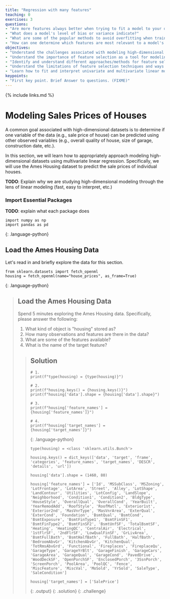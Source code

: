```yaml
---
title: "Regression with many features"
teaching: 0
exercises: 3
questions:
- "Are more features always better when trying to fit a model to your data?"
- "What does a model's level of bias or variance indicate?"
- "What are some of the popular methods to avoid overfitting when training on high-dimensional data?"
- "How can one determine which features are most relevant to a model's predictions?"
objectives:
- "Understand the challenges associated with modeling high-dimensional data"
- "Understand the importance of feature selection as a tool for modeling high-dimensional data"
- "Identify and understand different approaches/methods for feature selection"
- "Understand the limitations of feature selection techniques and ways to assess model bias/variance tradeoff"
- "Learn how to fit and interpret univariate and multivariate linear models"
keypoints:
- "First key point. Brief Answer to questions. (FIXME)"
---
```

{% include links.md %}

# Modeling Sales Prices of Houses 
A common goal associated with high-dimensional datasets is to determine if one variable of the data (e.g., sale price of house) can be predicted using other observed variables (e.g., overall quality of house, size of garage, construction date, etc.). 

In this section, we will learn how to appropriately approach modeling high-dimensional datasets using multivariate linear regression. Specifically, we will use the Ames Housing dataset to predict the sale prices of individual houses.

**TODO**: Explain why we are studying high-dimensional modeling through the lens of linear modeling (fast, easy to interpret, etc.)

### Import Essential Packages
**TODO**: explain what each package does
~~~
import numpy as np
import pandas as pd
~~~
{: .language-python}

## Load the Ames Housing Data
Let's read in and briefly explore the data for this section.

~~~
from sklearn.datasets import fetch_openml
housing = fetch_openml(name="house_prices", as_frame=True)
~~~
{: .language-python}

> ## Load the Ames Housing Data
>
> Spend 5 minutes exploring the Ames Housing data. Specifically, please answer the following:
> 1. What kind of object is "housing" stored as?
> 2. How many observations and features are there in the data?
> 3. What are some of the features available?
> 4. What is the name of the target feature?
>
> > ## Solution
> >
> >
> > ~~~
> > # 1.
> > print(f"type(housing) = {type(housing)}") 
> > 
> > # 2. 
> > print(f"housing.keys() = {housing.keys()}")
> > print(f"housing['data'].shape = {housing['data'].shape}") 
> > 
> > # 3. 
> > print(f"housing['feature_names'] = {housing['feature_names']}")
> > 
> > # 4. 
> > print(f"housing['target_names'] = {housing['target_names']}")
> > ~~~
> > {: .language-python}
> > ~~~
> > type(housing) = <class 'sklearn.utils.Bunch'>
> > 
> > housing.keys() = dict_keys(['data', 'target', 'frame', 'categories', 'feature_names', 'target_names', 'DESCR', 'details', 'url'])
> > 
> > housing['data'].shape = (1460, 80)
> > 
> > housing['feature_names'] = ['Id', 'MSSubClass', 'MSZoning', 'LotFrontage', 'LotArea', 'Street', 'Alley', 'LotShape', 'LandContour', 'Utilities', 'LotConfig', 'LandSlope', 'Neighborhood', 'Condition1', 'Condition2', 'BldgType', 'HouseStyle', 'OverallQual', 'OverallCond', 'YearBuilt', 'YearRemodAdd', 'RoofStyle', 'RoofMatl', 'Exterior1st', 'Exterior2nd', 'MasVnrType', 'MasVnrArea', 'ExterQual', 'ExterCond', 'Foundation', 'BsmtQual', 'BsmtCond', 'BsmtExposure', 'BsmtFinType1', 'BsmtFinSF1', 'BsmtFinType2', 'BsmtFinSF2', 'BsmtUnfSF', 'TotalBsmtSF', 'Heating', 'HeatingQC', 'CentralAir', 'Electrical', '1stFlrSF', '2ndFlrSF', 'LowQualFinSF', 'GrLivArea', 'BsmtFullBath', 'BsmtHalfBath', 'FullBath', 'HalfBath', 'BedroomAbvGr', 'KitchenAbvGr', 'KitchenQual', 'TotRmsAbvGrd', 'Functional', 'Fireplaces', 'FireplaceQu', 'GarageType', 'GarageYrBlt', 'GarageFinish', 'GarageCars', 'GarageArea', 'GarageQual', 'GarageCond', 'PavedDrive', 'WoodDeckSF', 'OpenPorchSF', 'EnclosedPorch', '3SsnPorch', 'ScreenPorch', 'PoolArea', 'PoolQC', 'Fence', 'MiscFeature', 'MiscVal', 'MoSold', 'YrSold', 'SaleType', 'SaleCondition']
> > 
> > housing['target_names'] = ['SalePrice']
> > ~~~
> > {: .output}
> {: .solution}
{: .challenge}
